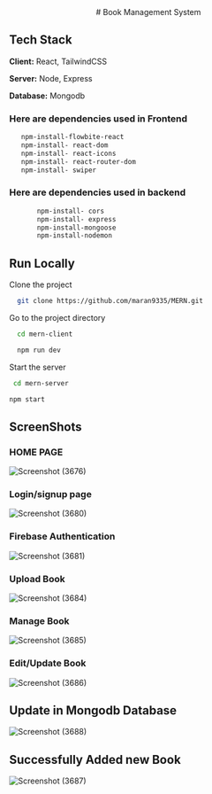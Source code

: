 <center>
# Book Management System
</center>



## Tech Stack

**Client:** React,  TailwindCSS

**Server:** Node, Express

**Database:** Mongodb



### Here are dependencies used in Frontend

```bash
   npm-install-flowbite-react
   npm-install- react-dom
   npm-install- react-icons
   npm-install- react-router-dom
   npm-install- swiper
```
    
### Here are dependencies used in backend

```bash
       npm-install- cors
       npm-install- express
       npm-install-mongoose
       npm-install-nodemon
```
    
## Run Locally

Clone the project

```bash
  git clone https://github.com/maran9335/MERN.git
```

Go to the project directory

```bash
  cd mern-client
```

```bash
  npm run dev
```

Start the server

```bash
 cd mern-server
```
```bash
npm start
```




## ScreenShots
### HOME PAGE
![Screenshot (3676)](https://github.com/maran9335/Projects/assets/109018976/206b8d29-ccd6-435a-9be5-016039babb61)
### Login/signup page
![Screenshot (3680)](https://github.com/maran9335/Projects/assets/109018976/16092223-0aca-4542-866c-20ef4bcf9d2b)
### Firebase Authentication
![Screenshot (3681)](https://github.com/maran9335/Projects/assets/109018976/0496947f-6d85-4d08-b45a-2ee2af93e22f)
### Upload Book
![Screenshot (3684)](https://github.com/maran9335/Projects/assets/109018976/c8b0a0c7-184b-4303-8a69-efc8b7ee2d87)
### Manage Book
![Screenshot (3685)](https://github.com/maran9335/Projects/assets/109018976/b303c07b-fe9d-4311-9e3e-7b561b701eeb)
### Edit/Update Book
![Screenshot (3686)](https://github.com/maran9335/Projects/assets/109018976/99cabd38-48ef-492c-bd1e-d39acda83468)
## Update in Mongodb Database 
![Screenshot (3688)](https://github.com/maran9335/Projects/assets/109018976/91339cbe-4fdd-4b5e-9188-ec3c2c9fa550)
## Successfully Added new Book
![Screenshot (3687)](https://github.com/maran9335/Projects/assets/109018976/01b67c12-2ff1-4fe1-82a1-5e5613a43676)


